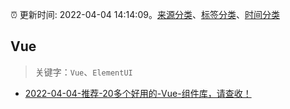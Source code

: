 :alarm_clock: 更新时间: 2022-04-04 14:14:09。[来源分类](../README.md)、[标签分类](../TAGS.md)、[时间分类](../TIMELINE.md)

## Vue


> 关键字：`Vue`、`ElementUI`



- [2022-04-04-推荐-20多个好用的-Vue-组件库，请查收！](https://toutiao.io/k/sskayyw) 